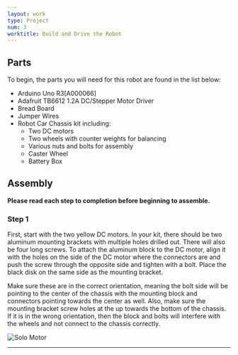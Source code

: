 ```yaml
---
layout: work
type: Project
num: 3
worktitle: Build and Drive the Robot
---
```


## Parts

To begin, the parts you will need for this robot are found in the list below:
* Arduino Uno R3[A000066]
* Adafruit TB6612 1.2A DC/Stepper Motor Driver
* Bread Board
* Jumper Wires
* Robot Car Chassis kit including:
  * Two DC motors 
  * Two wheels with counter weights for balancing
  * Various nuts and bolts for assembly
  * Caster Wheel
  * Battery Box

## Assembly

**Please read each step to completion before beginning to assemble.**

### Step 1

First, start with the two yellow DC motors. In your kit, there should be two aluminum mounting brackets with multiple holes drilled out. There will also be four long screws. To attach the aluminum block to the DC motor, align it with the holes on the side of the DC motor where the connectors are and push the screw through the opposite side and tighten with a bolt. Place the black disk on the same side as the mounting bracket.
 
Make sure these are in the correct orientation, meaning the bolt side will be pointing to the center of the chassis with the mounting block and connectors pointing towards the center as well. Also, make sure the mounting bracket screw holes at the up towards the bottom of the chassis. If it is in the wrong orientation, then the block and bolts will interfere with the wheels and not connect to the chassis correctly. 

![Solo Motor]({{site.baseurl}}/assets/images/SoloMotor.jpg)

------------------------------------------------------------------------
